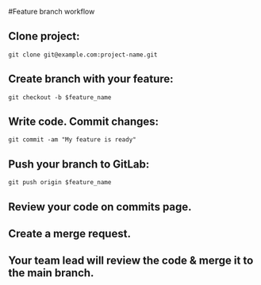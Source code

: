 #Feature branch workflow

## Clone project:  

`git clone git@example.com:project-name.git`  

## Create branch with your feature:  

`git checkout -b $feature_name`  

## Write code. Commit changes:  

`git commit -am "My feature is ready"`

## Push your branch to GitLab:  

`git push origin $feature_name`

## Review your code on commits page.  

## Create a merge request.  

## Your team lead will review the code & merge it to the main branch.  

